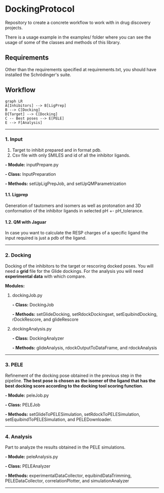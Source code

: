 
# DockingProtocol

Repository to create a concrete workflow to work with in drug discovery projects.

There is a usage example in the examples/ folder where you can see the usage of some of the classes and methods of this library.

## Requirements

Other than the requirements specified at requirements.txt, you should have installed the Schrödinger's suite.


## Workflow

```mermaid
graph LR
A[Inhibitors] --> B[LigPrep]
B --> C[Docking]
D[Target] --> C[Docking]
C -- Best poses --> E[PELE]
E --> F[Analysis]
```
---

### 1. Input

1. Target to inhibit prepared and in format pdb.
2. Csv file with only SMILES and id of all the inhibitor ligands.

**- Module:** inputPrepare.py

**- Class:** InputPreparation

**- Methods:** setUpLigPrepJob, and setUpQMParametrization

#### 1.1. Ligprep

Generation of tautomers and isomers as well as protonation and 3D conformation of the inhibitor ligands in selected pH +- pH_tolerance.

#### 1.2. QM with Jaguar

In case you want to calculate the RESP charges of a specific ligand the input required is just a pdb of the ligand.

---

### 2. Docking

Docking of the inhibitors to the target or rescoring docked poses. You will need a **grid** file for the Glide dockings. For the analysis you will need **experimental data** with which compare.

**Modules:** 
1. dockingJob.py 

	**- Class:** DockingJob
	
	**- Methods:** setGlideDocking, setRdockDockingset, setEquibindDocking, rDockRescore, and glideRescore
	
2. dockingAnalysis.py

	**- Class:** DockingAnalyzer

	**- Methods:** glideAnalysis, rdockOutputToDataFrame, and rdockAnalysis

---

### 3. PELE

Refinement of the docking pose obtained in the previous step in the pipeline. **The best pose is chosen as the isomer of the ligand that has the best docking score according to the docking tool scoring function**.

**- Module:** peleJob.py

**- Class:** PELEJob

**- Methods:** setGlideToPELESimulation, setRdockToPELESimulation, setEquibindToPELESimulation, and PELEDownloader.

---

### 4. Analysis

Part to analyze the results obtained in the PELE simulations.

**- Module:** peleAnalysis.py

**- Class:** PELEAnalyzer

**- Methods:** experimentalDataCollector, equibindDataTrimming, PELEDataCollector, correlationPlotter, and simulationAnalyzer

---

